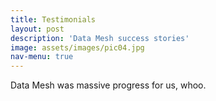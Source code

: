 ```yaml
---
title: Testimonials
layout: post
description: 'Data Mesh success stories'
image: assets/images/pic04.jpg
nav-menu: true
---
```


Data Mesh was massive progress for us, whoo.
